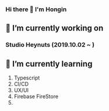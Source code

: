 ### Hi there 👋 I'm Hongin



## 🔭 I’m currently working on 
### Studio Heynuts (2019.10.02 ~ )

## 🌱 I’m currently learning
1. Typescript
2. CI/CD
3. UX/UI
4. Firebase FireStore
5. 

<!--
**Eumhongin/Eumhongin** is a ✨ _special_ ✨ repository because its `README.md` (this file) appears on your GitHub profile.

Here are some ideas to get you started:

- 🔭 I’m currently working on ...
- 🌱 I’m currently learning ...
- 👯 I’m looking to collaborate on ...
- 🤔 I’m looking for help with ...
- 💬 Ask me about ...
- 📫 How to reach me: ...
- 😄 Pronouns: ...
- ⚡ Fun fact: ...
-->

